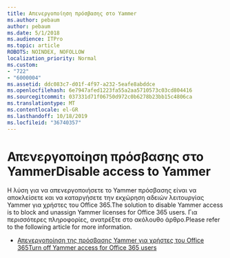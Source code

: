 ```yaml
---
title: Απενεργοποίηση πρόσβασης στο Yammer
ms.author: pebaum
author: pebaum
ms.date: 5/1/2018
ms.audience: ITPro
ms.topic: article
ROBOTS: NOINDEX, NOFOLLOW
localization_priority: Normal
ms.custom:
- "722"
- "6000004"
ms.assetid: ddc083c7-d01f-4f97-a232-5eafe8abddce
ms.openlocfilehash: 6e7947afed1223fa55a2aa5710573c03cd804416
ms.sourcegitcommit: 037331d71f06750d972c0b6278b23bb15c4806ca
ms.translationtype: MT
ms.contentlocale: el-GR
ms.lasthandoff: 10/18/2019
ms.locfileid: "36740357"
---
```

# <a name="disable-access-to-yammer"></a><span data-ttu-id="0c815-102">Απενεργοποίηση πρόσβασης στο Yammer</span><span class="sxs-lookup"><span data-stu-id="0c815-102">Disable access to Yammer</span></span>

<span data-ttu-id="0c815-103">Η λύση για να απενεργοποιήσετε το Yammer πρόσβασης είναι να αποκλείσετε και να καταργήσετε την εκχώρηση αδειών λειτουργίας Yammer για χρήστες του Office 365.</span><span class="sxs-lookup"><span data-stu-id="0c815-103">The solution to disable Yammer access is to block and unassign Yammer licenses for Office 365 users.</span></span> <span data-ttu-id="0c815-104">Για περισσότερες πληροφορίες, ανατρέξτε στο ακόλουθο άρθρο.</span><span class="sxs-lookup"><span data-stu-id="0c815-104">Please refer to the following article for more information.</span></span>
  
- [<span data-ttu-id="0c815-105">Απενεργοποίηση της πρόσβασης Yammer για χρήστες του Office 365</span><span class="sxs-lookup"><span data-stu-id="0c815-105">Turn off Yammer access for Office 365 users</span></span>](https://docs.microsoft.com/yammer/manage-yammer-users/turn-off-user-access)
